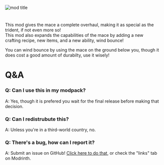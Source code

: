 ![mod title](https://kckarnige.github.io/res/wham_title.png)

#

This mod gives the mace a complete overhaul, making it as special as the trident, if not even more so!  
This mod also expands the capabilities of the mace by adding a new crafting recipe, new items, and a new ability, wind bounce!

You can wind bounce by using the mace on the ground below you, though it does cost a good amount of durabilty, use it wisely!


#

# Q&A 

### Q: Can I use this in my modpack?
A: Yes, though it is prefered you wait for the final release before making that decision.

### Q: Can I redistrubute this?
A: Unless you're in a third-world country, no.

### Q: There's a bug, how can I report it?
A: Submit an issue on GitHub! [Click here to do that](https://github.com/kckarnige/wham/labels), or check the "links" tab on Modrinth.